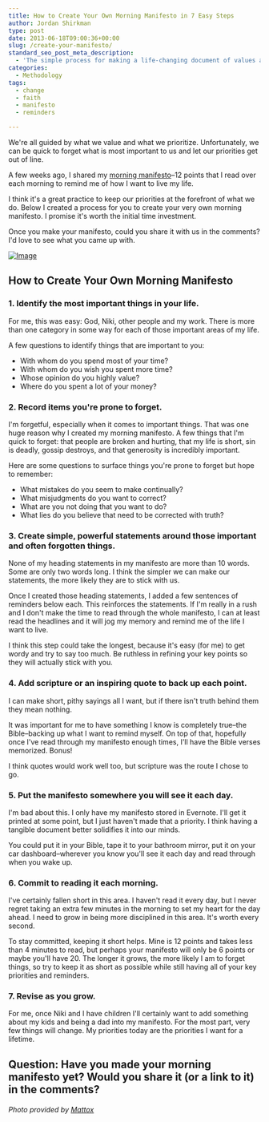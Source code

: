 ```yaml
---
title: How to Create Your Own Morning Manifesto in 7 Easy Steps
author: Jordan Shirkman
type: post
date: 2013-06-18T09:00:36+00:00
slug: /create-your-manifesto/
standard_seo_post_meta_description:
  - 'The simple process for making a life-changing document of values and priorities. '
categories:
  - Methodology
tags:
  - change
  - faith
  - manifesto
  - reminders

---
```

We're all guided by what we value and what we prioritize. Unfortunately, we can be quick to forget what is most important to us and let our priorities get out of line.

A few weeks ago, I shared my [morning manifesto](https://jshirk.com/blog/morning-manifesto/)&#8211;12 points that I read over each morning to remind me of how I want to live my life.

I think it's a great practice to keep our priorities at the forefront of what we do. Below I created a process for you to create your very own morning manifesto. I promise it's worth the initial time investment.

Once you make your manifesto, could you share it with us in the comments? I'd love to see what you came up with.

[![Image](/images/pen-on-paper.jpeg)](http://https://jshirk.com/blog/create-your-manifesto)

## <!--more-->How to Create Your Own Morning Manifesto

### 1. Identify the most important things in your life.

For me, this was easy: God, Niki, other people and my work. There is more than one category in some way for each of those important areas of my life.

A few questions to identify things that are important to you:

  * With whom do you spend most of your time?
  * With whom do you wish you spent more time?
  * Whose opinion do you highly value?
  * Where do you spent a lot of your money?

### 2. Record items you're prone to forget.

I'm forgetful, especially when it comes to important things. That was one huge reason why I created my morning manifesto. A few things that I'm quick to forget: that people are broken and hurting, that my life is short, sin is deadly, gossip destroys, and that generosity is incredibly important.

Here are some questions to surface things you're prone to forget but hope to remember:

  * What mistakes do you seem to make continually?
  * What misjudgments do you want to correct?
  * What are you not doing that you want to do?
  * What lies do you believe that need to be corrected with truth?

### 3. Create simple, powerful statements around those important and often forgotten things.

None of my heading statements in my manifesto are more than 10 words. Some are only two words long. I think the simpler we can make our statements, the more likely they are to stick with us.

Once I created those heading statements, I added a few sentences of reminders below each. This reinforces the statements. If I'm really in a rush and I don't make the time to read through the whole manifesto, I can at least read the headlines and it will jog my memory and remind me of the life I want to live.

I think this step could take the longest, because it's easy (for me) to get wordy and try to say too much. Be ruthless in refining your key points so they will actually stick with you.

### 4. Add scripture or an inspiring quote to back up each point.

I can make short, pithy sayings all I want, but if there isn't truth behind them they mean nothing.

It was important for me to have something I know is completely true&#8211;the Bible&#8211;backing up what I want to remind myself. On top of that, hopefully once I've read through my manifesto enough times, I'll have the Bible verses memorized. Bonus!

I think quotes would work well too, but scripture was the route I chose to go.

### 5. Put the manifesto somewhere you will see it each day.

I'm bad about this. I only have my manifesto stored in Evernote. I'll get it printed at some point, but I just haven't made that a priority. I think having a tangible document better solidifies it into our minds.

You could put it in your Bible, tape it to your bathroom mirror, put it on your car dashboard&#8211;wherever you know you'll see it each day and read through when you wake up.

### 6. Commit to reading it each morning.

I've certainly fallen short in this area. I haven't read it every day, but I never regret taking an extra few minutes in the morning to set my heart for the day ahead. I need to grow in being more disciplined in this area. It's worth every second.

To stay committed, keeping it short helps. Mine is 12 points and takes less than 4 minutes to read, but perhaps your manifesto will only be 6 points or maybe you'll have 20. The longer it grows, the more likely I am to forget things, so try to keep it as short as possible while still having all of your key priorities and reminders.

### 7. Revise as you grow.

For me, once Niki and I have children I'll certainly want to add something about my kids and being a dad into my manifesto. For the most part, very few things will change. My priorities today are the priorities I want for a lifetime.

## Question: Have you made your morning manifesto yet? Would you share it (or a link to it) in the comments?

###### Photo provided by [Mattox](http://www.sxc.hu/profile/Mattox)
